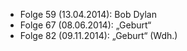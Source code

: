 - Folge 59 (13.04.2014): Bob Dylan  
- Folge 67 (08.06.2014): „Geburt“  
- Folge 82 (09.11.2014): „Geburt“ (Wdh.)  
